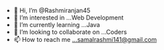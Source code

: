 - 👋 Hi, I’m @Rashmiranjan45
- 👀 I’m interested in ...Web Development 
- 🌱 I’m currently learning ...Java
- 💞️ I’m looking to collaborate on ...Coders
- 📫 How to reach me ...samalrashmi141@gmail.com

<!---
Rashmiranjan45/Rashmiranjan45 is a ✨ special ✨ repository because its `README.md` (this file) appears on your GitHub profile.
You can click the Preview link to take a look at your changes.
--->
